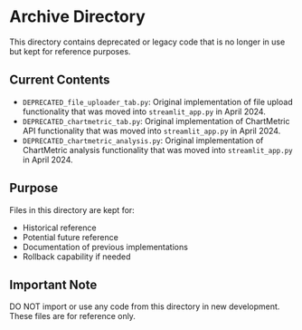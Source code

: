 # Archive Directory

This directory contains deprecated or legacy code that is no longer in use but kept for reference purposes.

## Current Contents

- `DEPRECATED_file_uploader_tab.py`: Original implementation of file upload functionality that was moved into `streamlit_app.py` in April 2024.
- `DEPRECATED_chartmetric_tab.py`: Original implementation of ChartMetric API functionality that was moved into `streamlit_app.py` in April 2024.
- `DEPRECATED_chartmetric_analysis.py`: Original implementation of ChartMetric analysis functionality that was moved into `streamlit_app.py` in April 2024.

## Purpose

Files in this directory are kept for:
- Historical reference
- Potential future reference
- Documentation of previous implementations
- Rollback capability if needed

## Important Note

DO NOT import or use any code from this directory in new development. These files are for reference only. 